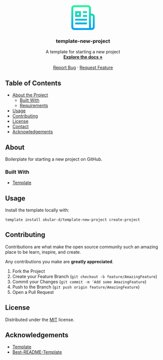 <!-- PROJECT LOGO -->
<br />
<p align="center">
  <a href="https://github.com/okular-d/template-new-project">
    <img src="docs/_static/logo.png" alt="Logo" width="80" height="80">
  </a>

  <h3 align="center">template-new-project</h3>

  <p align="center">
    A template for starting a new project
    <br />
    <a href="https://github.com/okular-d/template-new-project"><strong>Explore the docs »</strong></a>
    <br />
    <br />
    <a href="https://github.com/okular-d/template-new-project/issues">Report Bug</a>
    ·
    <a href="https://github.com/okular-d/template-new-project/issues">Request Feature</a>
  </p>
</p>

<!-- TABLE OF CONTENTS -->
## Table of Contents

- [About the Project](#about)
  - [Built With](#built-with)
  - [Requirements](#requirements)
- [Usage](#usage)
- [Contributing](#contributing)
- [License](#license)
- [Contact](#contact)
- [Acknowledgements](#acknowledgements)



<!-- ABOUT THE PROJECT -->
## About

Boilerplate for starting a new project on GitHub.

### Built With

- [Template](https://github.com/fabiospampinato/template)


<!-- USAGE EXAMPLES -->
## Usage

Install the template locally with:

```shell
template install okular-d/template-new-project create-project
```

<!-- CONTRIBUTING -->
## Contributing

Contributions are what make the open source community such an amazing place to be learn, inspire, and create.

Any contributions you make are **greatly appreciated**.

1. Fork the Project
2. Create your Feature Branch (`git checkout -b feature/AmazingFeature`)
3. Commit your Changes (`git commit -m 'Add some AmazingFeature`)
4. Push to the Branch (`git push origin feature/AmazingFeature`)
5. Open a Pull Request

<!-- LICENSE -->
## License

Distributed under the [MIT](https://choosealicense.com/licenses/mit) license.

<!-- ACKNOWLEDGEMENTS -->
## Acknowledgements

- [Template](https://github.com/fabiospampinato/template)
- [Best-README-Template](https://github.com/testthedocs/Best-README-Template)
